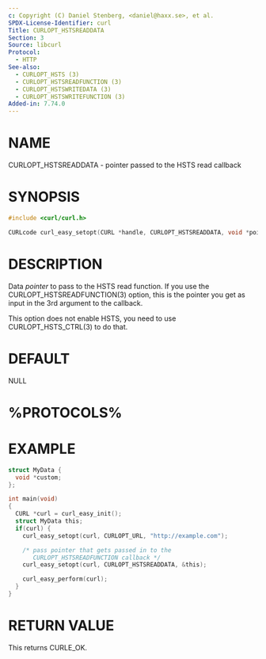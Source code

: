 ```yaml
---
c: Copyright (C) Daniel Stenberg, <daniel@haxx.se>, et al.
SPDX-License-Identifier: curl
Title: CURLOPT_HSTSREADDATA
Section: 3
Source: libcurl
Protocol:
  - HTTP
See-also:
  - CURLOPT_HSTS (3)
  - CURLOPT_HSTSREADFUNCTION (3)
  - CURLOPT_HSTSWRITEDATA (3)
  - CURLOPT_HSTSWRITEFUNCTION (3)
Added-in: 7.74.0
---
```


# NAME

CURLOPT_HSTSREADDATA - pointer passed to the HSTS read callback

# SYNOPSIS

~~~c
#include <curl/curl.h>

CURLcode curl_easy_setopt(CURL *handle, CURLOPT_HSTSREADDATA, void *pointer);
~~~

# DESCRIPTION

Data *pointer* to pass to the HSTS read function. If you use the
CURLOPT_HSTSREADFUNCTION(3) option, this is the pointer you get as input
in the 3rd argument to the callback.

This option does not enable HSTS, you need to use CURLOPT_HSTS_CTRL(3) to
do that.

# DEFAULT

NULL

# %PROTOCOLS%

# EXAMPLE

~~~c
struct MyData {
  void *custom;
};

int main(void)
{
  CURL *curl = curl_easy_init();
  struct MyData this;
  if(curl) {
    curl_easy_setopt(curl, CURLOPT_URL, "http://example.com");

    /* pass pointer that gets passed in to the
       CURLOPT_HSTSREADFUNCTION callback */
    curl_easy_setopt(curl, CURLOPT_HSTSREADDATA, &this);

    curl_easy_perform(curl);
  }
}
~~~

# RETURN VALUE

This returns CURLE_OK.

